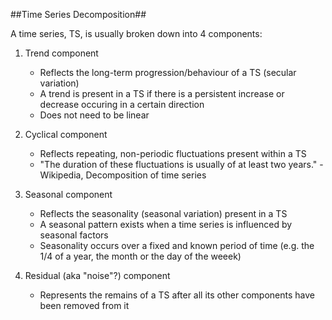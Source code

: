 ##Time Series Decomposition##

A time series, TS, is usually broken down into 4 components:

1) Trend component
	- Reflects the long-term progression/behaviour of a TS (secular variation)
	- A trend is present in a TS if there is a persistent increase or decrease occuring in a certain direction
	- Does not need to be linear

2) Cyclical component
	- Reflects repeating, non-periodic fluctuations present within a TS
	- "The duration of these fluctuations is usually of at least two years." - Wikipedia, Decomposition of time series

3) Seasonal component
	- Reflects the seasonality (seasonal variation) present in a TS
	- A seasonal pattern exists when a time series is influenced by seasonal factors
	- Seasonality occurs over a fixed and known period of time (e.g. the 1/4 of a year, the month or the day of the weeek)

4) Residual (aka "noise"?) component
	- Represents the remains of a TS after all its other components have been removed from it